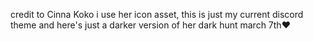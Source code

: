 credit to Cinna Koko i use her icon asset, this is just my current discord theme and here's just a darker version of her dark hunt march 7th❤️
